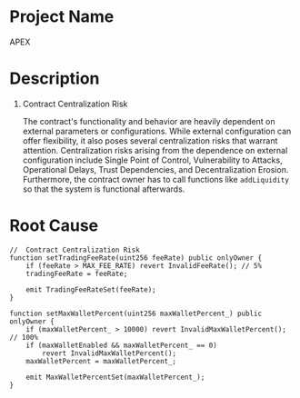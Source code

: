 # Project Name
APEX

# Description
1. Contract Centralization Risk
    
    The contract's functionality and behavior are heavily dependent on external parameters or configurations. While external configuration can offer flexibility, it also poses several centralization risks that warrant attention. Centralization risks arising from the dependence on external configuration include Single Point of Control, Vulnerability to Attacks, Operational Delays, Trust Dependencies, and Decentralization Erosion. Furthermore, the contract owner has to call functions like `addLiquidity` so that the system is functional afterwards.

# Root Cause
```solidity
//  Contract Centralization Risk
function setTradingFeeRate(uint256 feeRate) public onlyOwner {
    if (feeRate > MAX_FEE_RATE) revert InvalidFeeRate(); // 5%
    tradingFeeRate = feeRate;

    emit TradingFeeRateSet(feeRate);
}

function setMaxWalletPercent(uint256 maxWalletPercent_) public onlyOwner {
    if (maxWalletPercent_ > 10000) revert InvalidMaxWalletPercent(); // 100%
    if (maxWalletEnabled && maxWalletPercent_ == 0)
        revert InvalidMaxWalletPercent();
    maxWalletPercent = maxWalletPercent_;

    emit MaxWalletPercentSet(maxWalletPercent_);
}